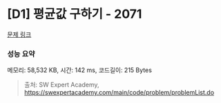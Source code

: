 # [D1] 평균값 구하기 - 2071 

[문제 링크](https://swexpertacademy.com/main/code/problem/problemDetail.do?contestProbId=AV5QRnJqA5cDFAUq) 

### 성능 요약

메모리: 58,532 KB, 시간: 142 ms, 코드길이: 215 Bytes



> 출처: SW Expert Academy, https://swexpertacademy.com/main/code/problem/problemList.do